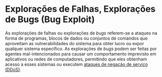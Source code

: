 # Explorações de Falhas, Explorações de Bugs (Bug Exploit)

As explorações de falhas ou explorações de _bugs_ referem-se a ataques na forma de programas, blocos de dados ou conjuntos de comandos que aproveitam as vulnerabilidades do sistema para obter lucro ou expor qualquer sistema específico. As explorações de _bugs_ podem ser feitas por agentes mal-intencionados para causar um comportamento imprevisto em aplicativos ou redes de computadores, permitindo que eles obtenham acesso a esses sistemas ou executem [ataques de negação de serviço (DDoS)](DDoS.md).

